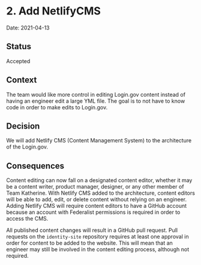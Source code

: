# 2. Add NetlifyCMS

Date: 2021-04-13

## Status

Accepted

## Context

The team would like more control in editing Login.gov content instead of having an engineer edit a large YML file. The goal is to not have to know code in order to make edits to Login.gov.

## Decision

We will add Netlify CMS (Content Management System) to the architecture of the Login.gov.

## Consequences

Content editing can now fall on a designated content editor, whether it may be a content writer, product manager, designer, or any other member of Team Katherine. With Netlify CMS added to the architecture, content editors will be able to add, edit, or delete content without relying on an engineer. Adding Netlify CMS will require content editors to have a GitHub account because an account with Federalist permissions is required in order to access the CMS.

All published content changes will result in a GitHub pull request. Pull requests on the `identity-site` repository requires at least one approval in order for content to be added to the website. This will mean that an engineer may still be involved in the content editing process, although not required. 